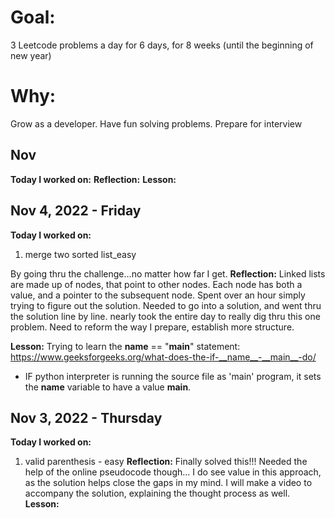 # Goal:

3 Leetcode problems a day for 6 days, for 8 weeks (until the beginning of new year)

# Why:

Grow as a developer.
Have fun solving problems.
Prepare for interview

## Nov

**Today I worked on:**
**Reflection:**
**Lesson:**

## Nov 4, 2022 - Friday

**Today I worked on:**

1. merge two sorted list_easy

By going thru the challenge...no matter how far I get. 
   **Reflection:**
   Linked lists are made up of nodes, that point to other nodes. Each node has both a value, and a pointer to the subsequent node.
   Spent over an hour simply trying to figure out the solution. Needed to go into a solution, and went thru the solution line by line. 
  nearly took the entire day to really dig thru this one problem. 
  Need to reform the way I prepare, establish more structure.

   **Lesson:**
   Trying to learn the **name** == "**main**" statement:
   https://www.geeksforgeeks.org/what-does-the-if-__name__-__main__-do/

- IF python interpreter is running the source file as 'main' program, it sets the **name** variable to have a value **main**.

## Nov 3, 2022 - Thursday

**Today I worked on:**

1. valid parenthesis - easy
   **Reflection:**
   Finally solved this!!! Needed the help of the online pseudocode though...
   I do see value in this approach, as the solution helps close the gaps in my mind. I will make a video to accompany the solution, explaining the thought process as well.
   **Lesson:**

